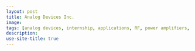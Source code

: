 ```yaml
---
layout: post
title: Analog Devices Inc.
image:
tags: [analog devices, internship, applications, RF, power amplifiers, python]
description:
use-site-title: true
---
```

